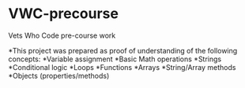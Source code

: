 # VWC-precourse
Vets Who Code pre-course work 

*This project was prepared as proof of understanding of the following concepts: 
*Variable assignment
*Basic Math operations
*Strings
*Conditional logic
*Loops
*Functions
*Arrays
*String/Array methods
*Objects (properties/methods)
